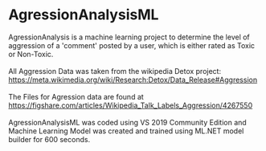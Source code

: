 # AgressionAnalysisML
AgressionAnalysis is a machine learning project to determine the level of aggression of a 'comment' posted by a user, which is either rated as Toxic or Non-Toxic.<br/><br/>
All Aggression Data was taken from the wikipedia Detox project: https://meta.wikimedia.org/wiki/Research:Detox/Data_Release#Aggression<br/><br/>
The Files for Agression data are found at https://figshare.com/articles/Wikipedia_Talk_Labels_Aggression/4267550<br/><br/>
AgressionAnalysisML was coded using VS 2019 Community Edition and Machine Learning Model was created and trained using ML.NET model builder for 600 seconds.
